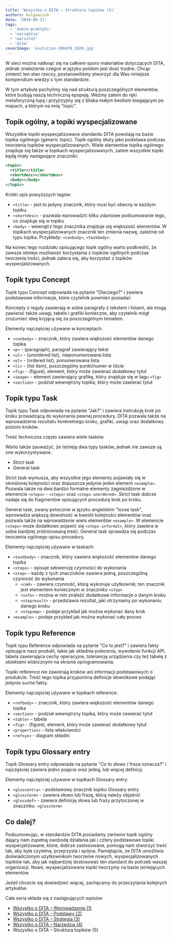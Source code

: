 ```yaml
---
title: 'Wszystko o DITA – Struktura topików (5)'
authors: kulgawczuk
date: '2019-06-21'
tags:
  - 'dobre-praktyki'
  - 'narzędzia'
  - 'warsztat'
  - 'dita'
coverImage: 'evolution-206670_1920.jpg'
---
```


W sieci można natknąć się na całkiem sporo materiałów dotyczących DITA, jednak
znalezienie czegoś w języku polskim jest dość trudne. Chcąc zmienić ten stan
rzeczy, postanowiliśmy stworzyć dla Was niniejsze kompendium wiedzy o tym
standardzie.

<!--truncate-->

W tym artykule pochylimy się nad strukturą poszczególnych elementów, które
budują naszą techniczną epopeję. Weźmy zatem do ręki metaforyczną lupę i
przyjrzyjmy się z bliska małym bestiom biegającym po mapach, a którym na imię
"topic".

## Topik ogólny, a topiki wyspecjalizowane

Wszystkie topiki wyspecjalizowane standardu DITA powstają na bazie topika
ogólnego (generic topic). Topik ogólny służy jako podstawa podczas tworzenia
topików wyspecjalizowanych. Wiele elementów topika ogólnego znajduje się także w
topikach wyspecjalizowanych, zatem wszystkie topiki będą miały następujące
znaczniki:

```xml
<topic>
  <title></title>
  <shortdesc></shortdesc>
  <body></body>
</topic>
```

Krótki opis powyższych tagów:

- `<title>` - jest to jedyny znacznik, który musi być obecny w każdym topiku.
- `<shortdesc>` - pozwala wprowadzić kilku zdaniowe podsumowanie tego, co
  znajduje się w topiku
- `<body>` - wewnątrz tego znacznika znajduje się większość elementów. W
  topikach wyspecjalizowanych znacznik ten zmienia nazwę, zależnie od typu
  topika. Przykłady: `<conbody>`, `<taskbody>`.

Na koniec tego rozdziału opisującego topik ogólny warto podkreślić, że zawsze
istnieje możliwość korzystania z topików ogólnych podczas tworzenia treści,
jednak zaleca się, aby korzystać z topików wyspecjalizowanych.

## Topik typu Concept

Topik typu Concept odpowiada na pytanie "Dlaczego?" i zawiera podstawowe
informacje, które czytelnik powinien posiadać.

Koncepty z reguły zawierają w sobie paragrafy z tekstem i listami, ale mogą
zawierać także uwagi, tabele i grafiki konieczne, aby czytelnik mógł zrozumieć
ideę kryjącą się za poszczególnym tematem.

Elementy najczęściej używane w konceptach:

- `<conbody>` - znacznik, który zawiera większość elementów danego topika
- `<p>` - (paragraph), paragraf zawierający tekst
- `<ul>` - (unordered list), nieponumerowana lista
- `<ol>` - (ordered list), ponumerowana lista
- `<li>` - (list item), poszczególny punkt/numer w liście
- `<fig>` - (figure), element, który może zawierać dodatkowy tytuł
- `<image>` - element zawierający grafikę, który znajduje się w tagu `<fig>`
- `<section>` - podział wewnętrzny topika, który może zawierać tytuł

## Topik typu Task

Topik typu Task odpowiada na pytanie "Jak?" i zawiera instrukcję krok po kroku
prowadzącą do wykonania pewnej procedury. DITA pozwala także na wprowadzenie
rezultatu konkretnego kroku, grafiki, uwagi oraz dodatkowy poziom kroków.

Treść techniczna często zawiera wiele tasków.

Warto także zauważyć, że istnieją dwa typy tasków, jednak nie zawsze są one
wykorzystywane.

- Strict task
- General task

Strict task wymusza, aby wszystkie jego elementy pojawiały się w określonej
kolejności oraz dopuszcza jedynie jeden element `<example>`. Pozwala także na
dwa bardzo formalne elementy zagnieżdżone w elemencie `<steps>` - `<steps>` oraz
`<steps-unordered>`. Strict task dobrze nadaje się do fragmentów opisujących
procedurę krok po kroku.

General task, zwany potocznie w języku angielskim "loose task", wprowadza
większą dowolność w kwestii kolejności elementów oraz pozwala także na
wprowadzenie wielu elementów `<example>`. W elemencie `<steps>` może dodatkowo
pojawić się `<steps-informal>`, który zawiera w sobie bardziej zróżnicowaną
treść. General task sprawdza się podczas tworzenia ogólnego opisu procedury.

Elementy najczęściej używane w taskach:

- `<taskbody>` - znacznik, który zawiera większość elementów danego topika
- `<steps>` - opisuje sekwencję czynności do wykonania
- `<step>` - każdy z tych znaczników zawiera jedną, poszczególną czynność do
  wykonania
  - `<cmd>` - zawiera czynność, którą wykonuje użytkownik; ten znacznik jest
    elementem koniecznym w znaczniku `<step>`
  - `<info>` - można w nim znaleźć dodatkowe informacje o danym kroku
  - `<stepresult>` - przedstawia rezultat, jaki otrzymamy po wykonaniu danego
    kroku
  - `<stepxmp>` - podaje przykład jak można wykonać dany krok
- `<example>` - podaje przykład jak można wykonać cały proces

## Topik typu Reference

Topik typu Reference odpowiada na pytanie "Co to jest?" i zawiera fakty
opisujące nasz produkt, takie jak składnia polecenia, wywołanie funkcji API,
tabela zawierająca cechy operacyjne, tolerancję urządzenia czy też tabelę z
obiektami widocznymi na ekranie oprogramowania.

Topiki reference nie zawierają kroków ani informacji podstawowych o produkcie.
Treść tego topika przypomina definicje słownikowe podając jedynie suche fakty.

Elementy najczęściej używane w topikach reference:

- `<refbody>` - znacznik, który zawiera większość elementów danego topika
- `<section>` - podział wewnętrzny topika, który może zawierać tytuł
- `<table>` - tabela
- `<fig>` - (figure), element, który może zawierać dodatkowy tytuł
- `<properties>` - lista właściwości
- `<refsyn>` - diagram składni

## Topik typu Glossary entry

Topik Glossary entry odpowiada na pytanie "Co to słowo / fraza oznacza?" i
najczęściej zawiera jedno pojęcie oraz jedną, lub więcej definicji.

Elementy najczęściej używane w topikach Glossary entry:

- `<glossentry>` - podstawowy znacznik topiku Glossary entry
- `<glossterm>` - zawiera słowo lub frazę, którą należy objaśnić
- `<glossdef>` - zawiera definicję słowa lub frazy przytoczonej w znaczniku 
  `<glossterm>`

## Co dalej?

Podsumowując, w standardzie DITA posiadamy zarówno topik ogólny dający nam
zupełną swobodę działania jak i cztery podstawowe topiki wyspecjalizowane,
które, dobrze zastosowane, pomogą nam stworzyć treść tak, aby była czytelna,
przejrzysta i spójna. Pamiętajcie, że DITA umożliwia doświadczonym użytkownikom
tworzenie nowych, wyspecjalizowanych topików tak, aby jak najbardziej dostosować
ten standard do potrzeb waszej organizacji. Nowe, wyspecjalizowane topiki
tworzymy na bazie istniejących elementów.

Jeżeli chcecie się dowiedzieć więcej, zachęcamy do przeczytania kolejnych
artykułów.

Cała seria składa się z następujących wpisów:

- [Wszystko o DITA – Wprowadzenie (1)](http://techwriter.pl/wszystko-o-dita-wprowadzenie-1/)
- [Wszystko o DITA – Podstawy (2)](http://techwriter.pl/wszystko-o-dita-podstawy/)
- [Wszystko o DITA – Strategia (3)](http://techwriter.pl/wszystko-o-dita-strategia/)
- [Wszystko o DITA – Narzędzia (4)](http://techwriter.pl/jak-zaczac-pisac-w-dita-narzedzia/)
- Wszystko o DITA – Struktura topików (5)
